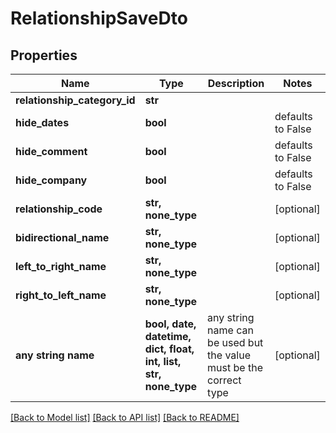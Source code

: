 # RelationshipSaveDto


## Properties
Name | Type | Description | Notes
------------ | ------------- | ------------- | -------------
**relationship_category_id** | **str** |  | 
**hide_dates** | **bool** |  | defaults to False
**hide_comment** | **bool** |  | defaults to False
**hide_company** | **bool** |  | defaults to False
**relationship_code** | **str, none_type** |  | [optional] 
**bidirectional_name** | **str, none_type** |  | [optional] 
**left_to_right_name** | **str, none_type** |  | [optional] 
**right_to_left_name** | **str, none_type** |  | [optional] 
**any string name** | **bool, date, datetime, dict, float, int, list, str, none_type** | any string name can be used but the value must be the correct type | [optional]

[[Back to Model list]](../README.md#documentation-for-models) [[Back to API list]](../README.md#documentation-for-api-endpoints) [[Back to README]](../README.md)


